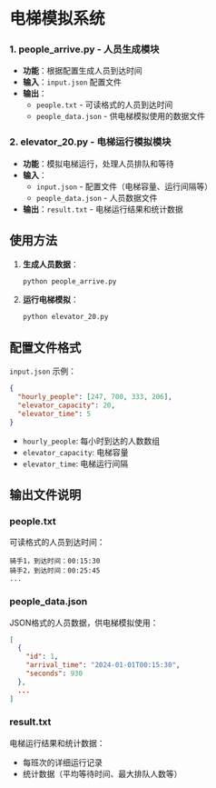 # 电梯模拟系统
### 1. people_arrive.py - 人员生成模块
- **功能**：根据配置生成人员到达时间
- **输入**：`input.json` 配置文件
- **输出**：
  - `people.txt` - 可读格式的人员到达时间
  - `people_data.json` - 供电梯模拟使用的数据文件

### 2. elevator_20.py - 电梯运行模拟模块
- **功能**：模拟电梯运行，处理人员排队和等待
- **输入**：
  - `input.json` - 配置文件（电梯容量、运行间隔等）
  - `people_data.json` - 人员数据文件
- **输出**：`result.txt` - 电梯运行结果和统计数据

## 使用方法
1. **生成人员数据**：
   ```bash
   python people_arrive.py
   ```
2. **运行电梯模拟**：
   ```bash
   python elevator_20.py
   ```

## 配置文件格式
`input.json` 示例：
```json
{
  "hourly_people": [247, 700, 333, 206],
  "elevator_capacity": 20,
  "elevator_time": 5
}
```

- `hourly_people`: 每小时到达的人数数组
- `elevator_capacity`: 电梯容量
- `elevator_time`: 电梯运行间隔

## 输出文件说明
### people.txt
可读格式的人员到达时间：
```
骑手1，到达时间：00:15:30
骑手2，到达时间：00:25:45
...
```

### people_data.json
JSON格式的人员数据，供电梯模拟使用：
```json
[
  {
    "id": 1,
    "arrival_time": "2024-01-01T00:15:30",
    "seconds": 930
  },
  ...
]
```

### result.txt
电梯运行结果和统计数据：
- 每班次的详细运行记录
- 统计数据（平均等待时间、最大排队人数等）
